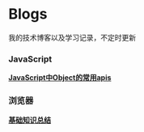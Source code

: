 # Blogs
我的技术博客以及学习记录，不定时更新
### JavaScript
**[JavaScript中Object的常用apis](https://github.com/sanjing14/Blog/issues/1)**
### 浏览器
**[基础知识总结](https://github.com/sanjing14/Blog/issues/2)**
